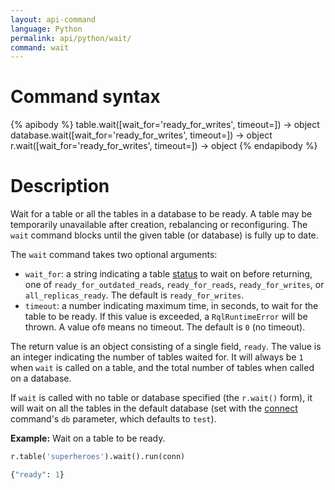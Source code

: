 ```yaml
---
layout: api-command
language: Python
permalink: api/python/wait/
command: wait
---
```

# Command syntax #

{% apibody %}
table.wait([wait_for='ready_for_writes', timeout=<sec>]) &rarr; object
database.wait([wait_for='ready_for_writes', timeout=<sec>]) &rarr; object
r.wait([wait_for='ready_for_writes', timeout=<sec>]) &rarr; object
{% endapibody %}

# Description #

Wait for a table or all the tables in a database to be ready. A table may be temporarily unavailable after creation, rebalancing or reconfiguring. The `wait` command blocks until the given table (or database) is fully up to date.

The `wait` command takes two optional arguments:

* `wait_for`: a string indicating a table [status](/api/python/status) to wait on before returning, one of `ready_for_outdated_reads`, `ready_for_reads`, `ready_for_writes`, or `all_replicas_ready`. The default is `ready_for_writes`. 
* `timeout`: a number indicating maximum time, in seconds, to wait for the table to be ready. If this value is exceeded, a `RqlRuntimeError` will be thrown. A value of`0` means no timeout. The default is `0` (no timeout).

The return value is an object consisting of a single field, `ready`. The value is an integer indicating the number of tables waited for. It will always be `1` when `wait` is called on a table, and the total number of tables when called on a database.

If `wait` is called with no table or database specified (the `r.wait()` form), it will wait on all the tables in the default database (set with the [connect](/api/python/connect/) command's `db` parameter, which defaults to `test`).

__Example:__ Wait on a table to be ready.

```py
r.table('superheroes').wait().run(conn)

{"ready": 1}
```
